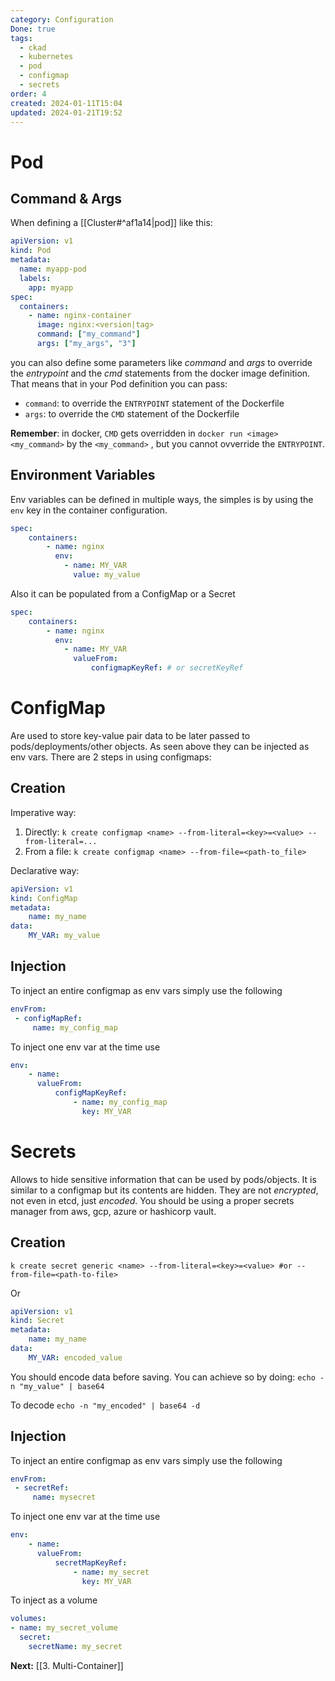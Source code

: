 ```yaml
---
category: Configuration
Done: true
tags:
  - ckad
  - kubernetes
  - pod
  - configmap
  - secrets
order: 4
created: 2024-01-11T15:04
updated: 2024-01-21T19:52
---
```

# Pod
## Command & Args
When defining a [[Cluster#^af1a14|pod]] like this:
```yaml
apiVersion: v1
kind: Pod
metadata:
  name: myapp-pod
  labels:
    app: myapp
spec:
  containers:
    - name: nginx-container
      image: nginx:<version|tag>
      command: ["my_command"]
      args: ["my_args", "3"]
```

you can also define some parameters like *command* and *args* to override the *entrypoint* and the *cmd*  statements from the docker image definition.
That means that in your Pod definition you can pass:
- `command`:  to override the `ENTRYPOINT` statement of the Dockerfile
- `args`: to override the `CMD` statement of the Dockerfile

**Remember**:  in docker, `CMD` gets overridden in `docker run <image> <my_command>`  by the `<my_command>` , but you cannot ovverride the `ENTRYPOINT`.

## Environment Variables
Env variables can be defined in multiple ways, the simples is by using the `env` key in the container configuration.
```yaml
spec:
	containers:
		- name: nginx
		  env:
			- name: MY_VAR
			  value: my_value
```
Also it can be populated from a ConfigMap or a Secret
```yaml
spec:
	containers:
		- name: nginx
		  env:
			- name: MY_VAR
			  valueFrom:
				  configmapKeyRef: # or secretKeyRef
```

# ConfigMap
Are used to store key-value pair data to be later passed to pods/deployments/other objects. As seen above they can be injected as env vars.
There are 2 steps in using configmaps:
## Creation
Imperative way:
1. Directly: `k create configmap <name> --from-literal=<key>=<value> --from-literal=...`
2. From a file: `k create configmap <name> --from-file=<path-to_file>`

Declarative way:
```yaml
apiVersion: v1
kind: ConfigMap
metadata:
	name: my_name
data:
	MY_VAR: my_value
```
## Injection
To inject an entire configmap as env vars simply use the following
```yaml
envFrom:
 - configMapRef:
	 name: my_config_map
```
To inject one env var at the time use
```yaml
env:
	- name:
	  valueFrom:
		  configMapKeyRef:
			  - name: my_config_map
			    key: MY_VAR
```

# Secrets
Allows to hide sensitive information that can be used by pods/objects. It is similar to a configmap but  its contents are hidden. They are not *encrypted*, not even in etcd, just *encoded*. You should be using a proper secrets manager from aws, gcp, azure or hashicorp vault.

## Creation
```
k create secret generic <name> --from-literal=<key>=<value> #or --from-file=<path-to-file>
```
Or 
```yaml
apiVersion: v1
kind: Secret
metadata:
	name: my_name
data:
	MY_VAR: encoded_value
```
You should encode data before saving. You can achieve so by doing:
`echo -n "my_value" | base64`

To decode `echo -n "my_encoded" | base64 -d`
## Injection
To inject an entire configmap as env vars simply use the following
```yaml
envFrom:
 - secretRef:
	 name: mysecret
```
To inject one env var at the time use
```yaml
env:
	- name:
	  valueFrom:
		  secretMapKeyRef:
			  - name: my_secret
			    key: MY_VAR
```
To inject as a volume
```yaml
volumes:
- name: my_secret_volume
  secret:
    secretName: my_secret
```



**Next:** [[3. Multi-Container]]